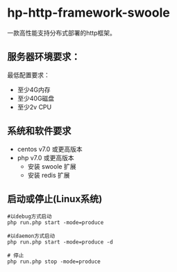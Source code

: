 # hp-http-framework-swoole
一款高性能支持分布式部署的http框架。

## 服务器环境要求：

最低配置要求：
- 至少4G内存
- 至少40G磁盘
- 至少2v CPU

## 系统和软件要求

- centos v7.0 或更高版本
- php v7.0 或更高版本
    - 安装 swoole 扩展
    - 安装 redis 扩展

## 启动或停止(Linux系统)

```
#以debug方式启动
php run.php start -mode=produce

#以daemon方式启动
php run.php start -mode=produce -d

# 停止
php run.php stop -mode=produce
```
